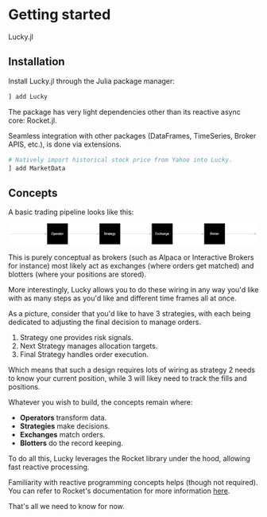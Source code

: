 # Getting started

Lucky.jl

## Installation

Install Lucky.jl through the Julia package manager:

```Julia
] add Lucky
```

The package has very light dependencies other than its reactive async core: Rocket.jl.

Seamless integration with other packages (DataFrames, TimeSeries, Broker APIS, etc.), is done via extensions.

```Julia
# Natively import historical stock price from Yahoo into Lucky.
] add MarketData
```

## Concepts

A basic trading pipeline looks like this:

![](./assets/lucky.svg)

This is purely conceptual as brokers (such as Alpaca or Interactive Brokers for instance) most likely act as exchanges (where orders get matched) and blotters (where your positions are stored).

More interestingly, Lucky allows you to do these wiring in any way you'd like with as many steps as you'd like and different time frames all at once.

As a picture, consider that you'd like to have 3 strategies, with each being dedicated to adjusting the final decision to manage orders. 

1. Strategy one provides risk signals.
2. Next Strategy manages allocation targets. 
3. Final Strategy handles order execution.

Which means that such a design requires lots of wiring as strategy 2 needs to know your current position, while 3 will likey need to track the fills and positions.

Whatever you wish to build, the concepts remain where:

- **Operators** transform data.
- **Strategies** make decisions.
- **Exchanges** match orders.
- **Blotters** do the record keeping.

To do all this, Lucky leverages the Rocket library under the hood, allowing fast reactive processing.

Familiarity with reactive programming concepts helps (though not required).
You can refer to Rocket's documentation for more information [here](https://reactivebayes.github.io/Rocket.jl/stable/).

That's all we need to know for now.





